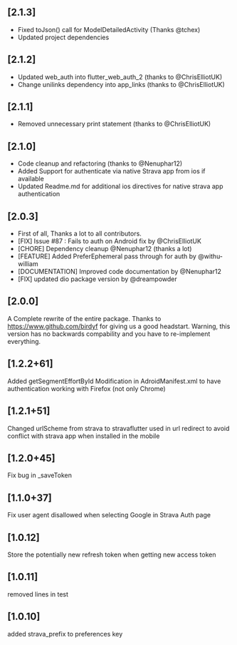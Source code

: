 ## [2.1.3]
- Fixed toJson() call for ModelDetailedActivity (Thanks @tchex)
- Updated project dependencies

## [2.1.2]

- Updated web_auth into flutter_web_auth_2 (thanks to @ChrisElliotUK)
- Change unilinks dependency into app_links (thanks to @ChrisElliotUK)

## [2.1.1]

- Removed unnecessary print statement (thanks to @ChrisElliotUK)

## [2.1.0]

- Code cleanup and refactoring (thanks to @Nenuphar12) 
- Added Support for authenticate via native Strava app from ios if available
- Updated Readme.md for additional ios directives for native strava app authentication

## [2.0.3]
- First of all, Thanks a lot to all contributors. 
- [FIX] Issue #87 : Fails to auth on Android fix by @ChrisElliotUK
- [CHORE] Dependency cleanup @Nenuphar12 (thanks a lot)
- [FEATURE] Added PreferEphemeral pass through for auth by @withu-william
- [DOCUMENTATION] Improved code documentation by @Nenuphar12
- [FIX] updated dio package version by @dreampowder


## [2.0.0]
A Complete rewrite of the entire package. Thanks to https://www.github.com/birdyf for giving us a good headstart.
Warning, this version has no backwards compability and you have to re-implement everything. 

## [1.2.2+61]
Added getSegmentEffortById
Modification in AdroidManifest.xml to have authentication working with Firefox (not only Chrome)

## [1.2.1+51] 
Changed urlScheme from strava to stravaflutter used in url redirect to avoid conflict with strava app when installed in the mobile

## [1.2.0+45] 
Fix bug in _saveToken 


## [1.1.0+37] 
Fix user agent disallowed when selecting Google in Strava Auth page

## [1.0.12] 
Store the potentially new refresh token when getting new access token

## [1.0.11]  
 removed lines in test

## [1.0.10]  
added strava_prefix to preferences key

